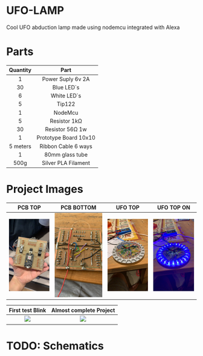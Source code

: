 # UFO-LAMP

Cool UFO abduction lamp made using nodemcu integrated with Alexa

# Parts

| Quantity |         Part          |
| :------: | :-------------------: |
|    1     |   Power Suply 6v 2A   |
|    30    |      Blue LED`s       |
|    6     |      White LED`s      |
|    5     |        Tip122         |
|    1     |        NodeMcu        |
|    5     |     Resistor 1kΩ      |
|    30    |    Resistor 56Ω 1w    |
|    1     | Prototype Board 10x10 |
| 5 meters |  Ribbon Cable 6 ways  |
|    1     |    80mm glass tube    |
|   500g   |  Silver PLA Filament  |

# Project Images

|                     PCB TOP                     |                   PCB BOTTOM                    |                     UFO TOP                     |                   UFO TOP ON                    |
| :---------------------------------------------: | :---------------------------------------------: | :---------------------------------------------: | :---------------------------------------------: |
| <img src="./images/20200317.1.JPG" width="200"> | <img src="./images/20200317.2.JPG" width="200"> | <img src="./images/20200317.4.JPG" width="200"> | <img src="./images/20200317.5.JPG" width="200"> |

| First test Blink | Almost complete Project |
| :--------------: | :---------------------: |
| <img src="./images/20200317.6.gif" width="200"> | <img src="./images/20200317.7.gif" width="200"> | 

# TODO: Schematics
